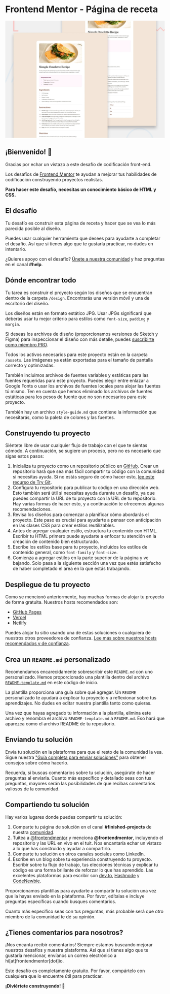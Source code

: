# Frontend Mentor - Página de receta

![Vista previa del diseño para el desafío de codificación de la página de recetas](./preview.jpg)

## ¡Bienvenido! 👋

Gracias por echar un vistazo a este desafío de codificación front-end.

Los desafíos de [Frontend Mentor](https://www.frontendmentor.io) te ayudan a mejorar tus habilidades de codificación construyendo proyectos realistas.

**Para hacer este desafío, necesitas un conocimiento básico de HTML y CSS.**

## El desafío

Tu desafío es construir esta página de receta y hacer que se vea lo más parecida posible al diseño.

Puedes usar cualquier herramienta que desees para ayudarte a completar el desafío. Así que si tienes algo que te gustaría practicar, no dudes en intentarlo.

¿Quieres apoyo con el desafío? [Únete a nuestra comunidad](https://www.frontendmentor.io/community) y haz preguntas en el canal **#help**.

## Dónde encontrar todo

Tu tarea es construir el proyecto según los diseños que se encuentran dentro de la carpeta `/design`. Encontrarás una versión móvil y una de escritorio del diseño.

Los diseños están en formato estático JPG. Usar JPGs significará que deberás usar tu mejor criterio para estilos como `font-size`, `padding` y `margin`.

Si deseas los archivos de diseño (proporcionamos versiones de Sketch y Figma) para inspeccionar el diseño con más detalle, puedes [suscribirte como miembro PRO](https://www.frontendmentor.io/pro).

Todos los activos necesarios para este proyecto están en la carpeta `/assets`. Las imágenes ya están exportadas para el tamaño de pantalla correcto y optimizadas.

También incluimos archivos de fuentes variables y estáticas para las fuentes requeridas para este proyecto. Puedes elegir entre enlazar a Google Fonts o usar los archivos de fuentes locales para alojar las fuentes tú mismo. Ten en cuenta que hemos eliminado los archivos de fuentes estáticas para los pesos de fuente que no son necesarios para este proyecto.

También hay un archivo `style-guide.md` que contiene la información que necesitarás, como la paleta de colores y las fuentes.

## Construyendo tu proyecto

Siéntete libre de usar cualquier flujo de trabajo con el que te sientas cómodo. A continuación, se sugiere un proceso, pero no es necesario que sigas estos pasos:

1. Inicializa tu proyecto como un repositorio público en [GitHub](https://github.com/). Crear un repositorio hará que sea más fácil compartir tu código con la comunidad si necesitas ayuda. Si no estás seguro de cómo hacer esto, [lee este recurso de Try Git](https://try.github.io/).
2. Configura tu repositorio para publicar tu código en una dirección web. Esto también será útil si necesitas ayuda durante un desafío, ya que puedes compartir la URL de tu proyecto con la URL de tu repositorio. Hay varias formas de hacer esto, y a continuación te ofrecemos algunas recomendaciones.
3. Revisa los diseños para comenzar a planificar cómo abordarás el proyecto. Este paso es crucial para ayudarte a pensar con anticipación en las clases CSS para crear estilos reutilizables.
4. Antes de agregar cualquier estilo, estructura tu contenido con HTML. Escribir tu HTML primero puede ayudarte a enfocar tu atención en la creación de contenido bien estructurado.
5. Escribe los estilos base para tu proyecto, incluidos los estilos de contenido general, como `font-family` y `font-size`.
6. Comienza a agregar estilos en la parte superior de la página y ve bajando. Solo pasa a la siguiente sección una vez que estés satisfecho de haber completado el área en la que estás trabajando.

## Despliegue de tu proyecto

Como se mencionó anteriormente, hay muchas formas de alojar tu proyecto de forma gratuita. Nuestros hosts recomendados son:

- [GitHub Pages](https://pages.github.com/)
- [Vercel](https://vercel.com/)
- [Netlify](https://www.netlify.com/)

Puedes alojar tu sitio usando una de estas soluciones o cualquiera de nuestros otros proveedores de confianza. [Lee más sobre nuestros hosts recomendados y de confianza](https://medium.com/frontend-mentor/frontend-mentor-trusted-hosting-providers-bf000dfebe).

## Crea un `README.md` personalizado

Recomendamos encarecidamente sobrescribir este `README.md` con uno personalizado. Hemos proporcionado una plantilla dentro del archivo [`README-template.md`](./README-template.md) en este código de inicio.

La plantilla proporciona una guía sobre qué agregar. Un `README` personalizado te ayudará a explicar tu proyecto y a reflexionar sobre tus aprendizajes. No dudes en editar nuestra plantilla tanto como quieras.

Una vez que hayas agregado tu información a la plantilla, elimina este archivo y renombra el archivo `README-template.md` a `README.md`. Eso hará que aparezca como el archivo README de tu repositorio.

## Enviando tu solución

Envía tu solución en la plataforma para que el resto de la comunidad la vea. Sigue nuestra ["Guía completa para enviar soluciones"](https://medium.com/frontend-mentor/a-complete-guide-to-submitting-solutions-on-frontend-mentor-ac6384162248) para obtener consejos sobre cómo hacerlo.

Recuerda, si buscas comentarios sobre tu solución, asegúrate de hacer preguntas al enviarla. Cuanto más específico y detallado seas con tus preguntas, mayores serán las posibilidades de que recibas comentarios valiosos de la comunidad.

## Compartiendo tu solución

Hay varios lugares donde puedes compartir tu solución:

1. Comparte tu página de solución en el canal **#finished-projects** de nuestra [comunidad](https://www.frontendmentor.io/community).
2. Tuitea a [@frontendmentor](https://twitter.com/frontendmentor) y menciona **@frontendmentor**, incluyendo el repositorio y las URL en vivo en el tuit. Nos encantaría echar un vistazo a lo que has construido y ayudar a compartirlo.
3. Comparte tu solución en otros canales sociales como LinkedIn.
4. Escribe en un blog sobre tu experiencia construyendo tu proyecto. Escribir sobre tu flujo de trabajo, tus elecciones técnicas y explicar tu código es una forma brillante de reforzar lo que has aprendido. Las excelentes plataformas para escribir son [dev.to](https://dev.dev/), [Hashnode](https://hashnode.com/) y [CodeNewbie](https://community.codenewbie.org/).

Proporcionamos plantillas para ayudarte a compartir tu solución una vez que la hayas enviado en la plataforma. Por favor, edítalas e incluye preguntas específicas cuando busques comentarios.

Cuanto más específico seas con tus preguntas, más probable será que otro miembro de la comunidad te dé su opinión.

## ¿Tienes comentarios para nosotros?

¡Nos encanta recibir comentarios! Siempre estamos buscando mejorar nuestros desafíos y nuestra plataforma. Así que si tienes algo que te gustaría mencionar, envíanos un correo electrónico a hi[at]frontendmentor[dot]io.

Este desafío es completamente gratuito. Por favor, compártelo con cualquiera que lo encuentre útil para practicar.

**¡Diviértete construyendo!** 🚀